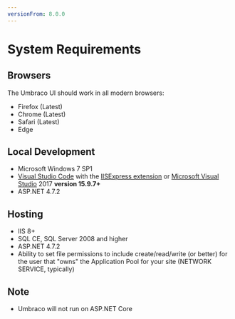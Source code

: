 ```yaml
---
versionFrom: 8.0.0
---
```


# System Requirements

## Browsers
The Umbraco UI should work in all modern browsers:

* Firefox (Latest)
* Chrome (Latest)
* Safari (Latest)
* Edge

## Local Development
* Microsoft Windows 7 SP1
* [Visual Studio Code](https://code.visualstudio.com/) with the [IISExpress extension](https://marketplace.visualstudio.com/items?itemName=warren-buckley.iis-express) or [Microsoft Visual Studio](https://www.visualstudio.com/) 2017 **version 15.9.7+**
* ASP.NET 4.7.2

## Hosting
* IIS 8+
* SQL CE, SQL Server 2008 and higher
* ASP.NET 4.7.2
* Ability to set file permissions to include create/read/write (or better) for the user that "owns" the Application Pool for your site (NETWORK SERVICE, typically)

## Note
* Umbraco will not run on ASP.NET Core
